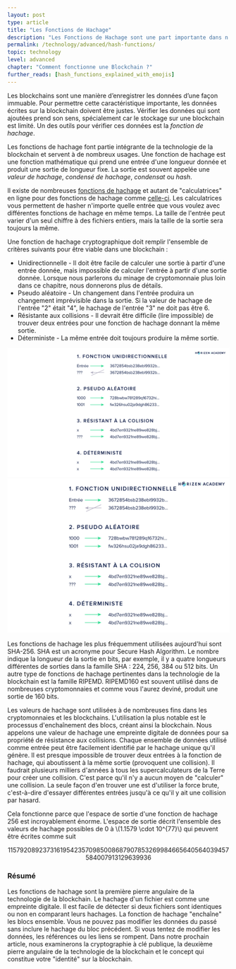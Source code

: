 ```yaml
---
layout: post
type: article
title: "Les Fonctions de Hachage"
description: "Les Fonctions de Hachage sont une part importante dans n’importe quelle blockchain car elles sont utilisées pour vérifier l’intégrité des données."
permalink: /technology/advanced/hash-functions/
topic: technology
level: advanced
chapter: "Comment fonctionne une Blockchain ?"
further_reads: [hash_functions_explained_with_emojis]
---
```


Les blockchains sont une manière d’enregistrer les données d’une façon immuable. Pour permettre cette caractéristique importante, les données écrites sur la blockchain doivent être justes. Vérifier les données qui sont ajoutées prend son sens, spécialement car le stockage sur une blockchain est limité. Un des outils pour vérifier ces données est la _fonction de hachage_.

Les fonctions de hachage font partie intégrante de la technologie de la blockchain et servent à de nombreux usages. Une fonction de hachage est une fonction mathématique qui prend une entrée d'une longueur donnée et produit une sortie de longueur fixe. La sortie est souvent appelée une _valeur de hachage_, _condensé de hachage_, _condensat_ ou _hash_.

Il existe de nombreuses [fonctions de hachage](https://en.wikipedia.org/wiki/List_of_hash_functions)  et autant de "calculatrices" en ligne pour des fonctions de hachage comme [celle-ci](https://www.fileformat.info/tool/hash.htm). Les calculatrices vous permettent de hasher n'importe quelle entrée que vous voulez avec différentes fonctions de hachage en même temps. La taille de l'entrée peut varier d'un seul chiffre à des fichiers entiers, mais la taille de la sortie sera toujours la même.

Une fonction de hachage cryptographique doit remplir l'ensemble de critères suivants pour être viable dans une blockchain :

- Unidirectionnelle - Il doit être facile de calculer une sortie à partir d'une entrée donnée, mais impossible de calculer l'entrée à partir d'une sortie donnée. Lorsque nous parlerons du minage de cryptomonnaie plus loin dans ce chapitre, nous donnerons plus de détails.
- Pseudo aléatoire - Un changement dans l'entrée produira un changement imprévisible dans la sortie. Si la valeur de hachage de l'entrée "2" était "4", le hachage de l'entrée "3" ne doit pas être 6.
- Résistante aux collisions - Il devrait être difficile (lire impossible) de trouver deux entrées pour une fonction de hachage donnant la même sortie.
- Déterministe - La même entrée doit toujours produire la même sortie.

![Hash function](/assets/post_files/technology/advanced/2.2-hash-functions/FR_hash_function_D.jpg)
![Hash function](/assets/post_files/technology/advanced/2.2-hash-functions/FR_hash_function_M.jpg)

Les fonctions de hachage les plus fréquemment utilisées aujourd'hui sont SHA-256. SHA est un acronyme pour Secure Hash Algorithm. Le nombre indique la longueur de la sortie en bits, par exemple, il y a quatre longueurs différentes de sorties dans la famille SHA : 224, 256, 384 ou 512 bits. Un autre type de fonctions de hachage pertinentes dans la technologie de la blockchain est la famille RIPEMD. RIPEMD160 est souvent utilisé dans de nombreuses cryptomonnaies et comme vous l'aurez deviné, produit une sortie de 160 bits.

Les valeurs de hachage sont utilisées à de nombreuses fins dans les cryptomonnaies et les blockchains. L'utilisation la plus notable est le processus d'enchaînement des blocs, créant ainsi la blockchain. Nous appelons une valeur de hachage une empreinte digitale de données pour sa propriété de résistance aux collisions. Chaque ensemble de données utilisé comme entrée peut être facilement identifié par le hachage unique qu'il génère. Il est presque impossible de trouver deux entrées à la fonction de hachage, qui aboutissent à la même sortie (provoquent une collision). Il faudrait plusieurs milliers d'années à tous les supercalculateurs de la Terre pour créer une collision. C'est parce qu'il n'y a aucun moyen de "calculer" une collision. La seule façon d'en trouver une est d'utiliser la force brute, c'est-à-dire d'essayer différentes entrées jusqu'à ce qu'il y ait une collision par hasard.

Cela fonctionne parce que l'espace de sortie d'une fonction de hachage 256 est incroyablement énorme. L'espace de sortie décrit l'ensemble des valeurs de hachage possibles de 0 à \\(1.1579 \cdot 10^{77}\\) qui peuvent être écrites comme suit  

$$
115792089237316195423570985008687907853269984665640564039457584007913129639936
$$

### Résumé

Les fonctions de hachage sont la première pierre angulaire de la technologie de la blockchain. Le hachage d'un fichier est comme une empreinte digitale. Il est facile de détecter si deux fichiers sont identiques ou non en comparant leurs hachages. La fonction de hachage "enchaîne" les blocs ensemble. Vous ne pouvez pas modifier les données du passé sans inclure le hachage du bloc précédent. Si vous tentez de modifier les données, les références ou les liens se rompent.
Dans notre prochain article, nous examinerons la cryptographie à clé publique, la deuxième pierre angulaire de la technologie de la blockchain et le concept qui constitue votre "identité" sur la blockchain.
